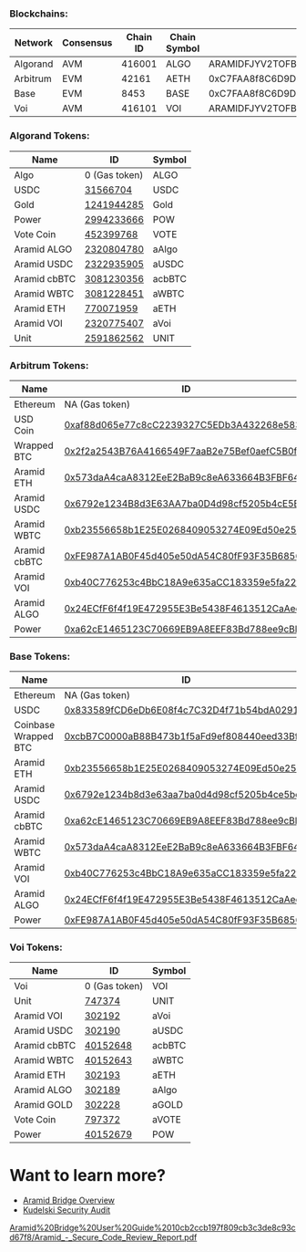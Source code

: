 ### Blockchains:

| Network | Consensus | Chain ID | Chain Symbol | Bridge Address |
| --- | --- | --- | --- | --- |
| Algorand | AVM | 416001 | ALGO | ARAMIDFJYV2TOFB5MRNZJIXBSAVZCVAUDAPFGKR5PNX4MTILGAZABBTXQQ |
| Arbitrum | EVM | 42161 | AETH | 0xC7FAA8f8C6D9Dc05ABf3C5aa741a38F9A6d1C263 |
| Base | EVM | 8453 | BASE | 0xC7FAA8f8C6D9Dc05ABf3C5aa741a38F9A6d1C263 |
| Voi | AVM | 416101 | VOI | ARAMIDFJYV2TOFB5MRNZJIXBSAVZCVAUDAPFGKR5PNX4MTILGAZABBTXQQ |

### Algorand Tokens:

| Name | ID | Symbol |
| --- | --- | --- |
| Algo | 0 (Gas token) | ALGO |
| USDC | [31566704](https://allo.info/asset/31566704/token) | USDC |
| Gold | [1241944285](https://allo.info/asset/1241944285/token) | Gold |
| Power | [2994233666](https://allo.info/asset/2994233666/token) | POW |
| Vote Coin | [452399768](https://allo.info/asset/452399768/token) | VOTE |
| Aramid ALGO | [2320804780](https://allo.info/asset/2320804780/token) | aAlgo |
| Aramid USDC | [2322935905](https://allo.info/asset/2322935905/token) | aUSDC |
| Aramid cbBTC | [3081230356](https://allo.info/asset/3081230356/token) | acbBTC |
| Aramid WBTC | [3081228451](https://allo.info/asset/3081228451/token) | aWBTC |
| Aramid ETH | [770071959](https://allo.info/asset/770071959/token) | aETH |
| Aramid VOI | [2320775407](https://allo.info/asset/2320775407/token) | aVoi |
| Unit | [2591862562](https://allo.info/asset/2591862562/token) | UNIT |

### Arbitrum Tokens:

| Name | ID | Symbol |
| --- | --- | --- |
| Ethereum | NA (Gas token) | ETH |
| USD Coin | [0xaf88d065e77c8cC2239327C5EDb3A432268e5831](https://arbiscan.io/token/0xaf88d065e77c8cc2239327c5edb3a432268e5831) | USDC |
| Wrapped BTC | [0x2f2a2543B76A4166549F7aaB2e75Bef0aefC5B0f](https://arbiscan.io/token/0x2f2a2543B76A4166549F7aaB2e75Bef0aefC5B0f) | WBTC |
| Aramid ETH | [0x573daA4caA8312EeE2BaB9c8eA633664B3FBF641](https://arbiscan.io/token/0x573daA4caA8312EeE2BaB9c8eA633664B3FBF641) | aETH |
| Aramid USDC | [0x6792e1234B8d3E63AA7ba0D4d98cf5205b4cE5Be](https://arbiscan.io/token/0x6792e1234B8d3E63AA7ba0D4d98cf5205b4cE5Be) | aUSDC |
| Aramid WBTC | [0xb23556658b1E25E0268409053274E09Ed50e2595](https://arbiscan.io/token/0xb23556658b1E25E0268409053274E09Ed50e2595) | aWBTC |
| Aramid cbBTC | [0xFE987A1AB0F45d405e50dA54C80fF93F35B68567](https://arbiscan.io/token/0xFE987A1AB0F45d405e50dA54C80fF93F35B68567) | acbBTC |
| Aramid VOI | [0xb40C776253c4BbC18A9e635aCC183359e5fa22f9](https://arbiscan.io/token/0xb40C776253c4BbC18A9e635aCC183359e5fa22f9) | aVoi |
| Aramid ALGO | [0x24ECfF6f4f19E472955E3Be5438F4613512CaAee](https://arbiscan.io/token/0x24ECfF6f4f19E472955E3Be5438F4613512CaAee) | aAlgo |
| Power | [0xa62cE1465123C70669EB9A8EEF83Bd788ee9cBB5](https://arbiscan.io/token/0xa62cE1465123C70669EB9A8EEF83Bd788ee9cBB5) | POW |

### Base Tokens:

| Name | ID | Symbol |
| --- | --- | --- |
| Ethereum | NA (Gas token) | ETH |
| USDC | [0x833589fCD6eDb6E08f4c7C32D4f71b54bdA02913](https://basescan.org/token/0x833589fCD6eDb6E08f4c7C32D4f71b54bdA02913) | USDC |
| Coinbase Wrapped BTC | [0xcbB7C0000aB88B473b1f5aFd9ef808440eed33Bf](https://basescan.org/token/0xcbb7c0000ab88b473b1f5afd9ef808440eed33bf) | cbBTC |
| Aramid ETH | [0xb23556658b1E25E0268409053274E09Ed50e2595](https://basescan.org/token/0xb23556658b1E25E0268409053274E09Ed50e2595) | aETH |
| Aramid USDC | [0x6792e1234b8d3e63aa7ba0d4d98cf5205b4ce5be](https://basescan.org/token/0x6792e1234b8d3e63aa7ba0d4d98cf5205b4ce5be) | aUSDC |
| Aramid cbBTC | [0xa62cE1465123C70669EB9A8EEF83Bd788ee9cBB5](https://basescan.org/token/0xa62cE1465123C70669EB9A8EEF83Bd788ee9cBB5) | acbBTC |
| Aramid WBTC | [0x573daA4caA8312EeE2BaB9c8eA633664B3FBF641](https://basescan.org/token/0x573daA4caA8312EeE2BaB9c8eA633664B3FBF641) | aWBTC |
| Aramid VOI | [0xb40C776253c4BbC18A9e635aCC183359e5fa22f9](https://basescan.org/token/0xb40C776253c4BbC18A9e635aCC183359e5fa22f9) | aVoi |
| Aramid ALGO | [0x24ECfF6f4f19E472955E3Be5438F4613512CaAee](https://basescan.org/token/0x24ECfF6f4f19E472955E3Be5438F4613512CaAee) | aAlgo |
| Power | [0xFE987A1AB0F45d405e50dA54C80fF93F35B68567](https://basescan.org/token/0xFE987A1AB0F45d405e50dA54C80fF93F35B68567) | POW |

### Voi Tokens:

| Name | ID | Symbol |
| --- | --- | --- |
| Voi | 0 (Gas token) | VOI |
| Unit | [747374](https://block.voi.network/explorer/asset/747374/transactions) | UNIT |
| Aramid VOI | [302192](https://block.voi.network/explorer/asset/302192/transactions) | aVoi |
| Aramid USDC | [302190](https://block.voi.network/explorer/asset/302190/transactions) | aUSDC |
| Aramid cbBTC | [40152648](https://block.voi.network/explorer/asset/40152648/transactions) | acbBTC |
| Aramid WBTC | [40152643](https://block.voi.network/explorer/asset/40152643/transactions) | aWBTC |
| Aramid ETH | [302193](https://block.voi.network/explorer/asset/302193/transactions) | aETH |
| Aramid ALGO | [302189](https://block.voi.network/explorer/asset/302189/transactions) | aAlgo |
| Aramid GOLD | [302228](https://block.voi.network/explorer/asset/302228/transactions) | aGOLD |
| Vote Coin | [797372](https://block.voi.network/explorer/asset/797372/transactions) | aVOTE |
| Power | [40152679](https://block.voi.network/explorer/asset/40152679/transactions) | POW |

# Want to learn more?

- [Aramid Bridge Overview](https://www.notion.so/Aramid-Bridge-Overview-10db2ccb197f8082873ef6bb651ad22f?pvs=21)
- [Kudelski Security Audit](https://file.notion.so/f/f/75b9ea8a-daf3-435e-b4ae-bee46a06585a/85f29398-5745-4328-bfcc-322cadc76d19/Aramid_-_Secure_Code_Review_Report.pdf?table=block&id=10db2ccb-197f-800a-8243-da0efb8af4a5&spaceId=75b9ea8a-daf3-435e-b4ae-bee46a06585a&expirationTimestamp=1727654400000&signature=Jp46HTdxnGqsJyJkQYMUECw8wB9iBqWo8kU-rjXzh9o&downloadName=Aramid+-+Secure+Code+Review+Report.pdf)

[Aramid%20Bridge%20User%20Guide%2010cb2ccb197f809cb3c3de8c93cd67f8/Aramid_-_Secure_Code_Review_Report.pdf](Aramid%20Bridge%20User%20Guide%2010cb2ccb197f809cb3c3de8c93cd67f8/Aramid_-_Secure_Code_Review_Report.pdf)

